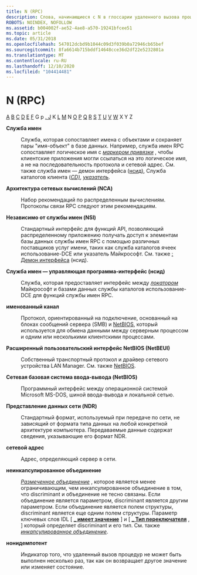 ```yaml
---
title: N (RPC)
description: Слова, начинающиеся с N в глоссарии удаленного вызова процедур (RPC).
ROBOTS: NOINDEX, NOFOLLOW
ms.assetid: b004002f-ae52-4ae8-a570-19241bfcee51
ms.topic: article
ms.date: 05/31/2018
ms.openlocfilehash: 547012dcbd9b1044c09d3f039b0a72946cb65bef
ms.sourcegitcommit: 8fa6614b715bddf14648cce36d2df22e5232801a
ms.translationtype: MT
ms.contentlocale: ru-RU
ms.lasthandoff: 12/10/2020
ms.locfileid: "104414481"
---
```

# <a name="n-rpc"></a>N (RPC)

[A](a-glos.md) [B](b-glos.md) [C](c-glos.md) [D](d-glos.md) [E](e-glos.md) [F](f-glos.md) G р [. J](i-glos.md) K [L](l-glos.md) [M](m-glos.md) N [O](o-glos.md) [P](p-glos.md) [Q](q.md) [R](r-glos.md) [S](s-glos.md) [T](t-glos.md) [U](u-glos.md) [V](v-glos.md) [W](w-glos.md) X Y Z

<dl> <dt>

<span id="_rpc_name_service_glos"></span><span id="_RPC_NAME_SERVICE_GLOS"></span>**Служба имен**
</dt> <dd>

Служба, которая сопоставляет имена с объектами и сохраняет пары "имя-объект" в базе данных. Например, служба имен RPC сопоставляет логическое имя с [*маркером привязки*](b-glos.md) , чтобы клиентские приложения могли ссылаться на это логическое имя, а не на последовательность протокола и сетевой адрес. См. также служба имен — демон интерфейса ([нсид)](/windows), Служба каталогов клиента ([*CD)*](c-glos.md), [*указатель*](l-glos.md).

</dd> <dt>

<span id="_rpc_nca_glos"></span><span id="_RPC_NCA_GLOS"></span>**Архитектура сетевых вычислений (NCA)**
</dt> <dd>

Набор рекомендаций по распределенным вычислениям. Протоколы связи RPC следуют этим рекомендациям.

</dd> <dt>

<span id="_rpc_nsi_glos"></span><span id="_RPC_NSI_GLOS"></span>**Независимо от службы имен (NSI)**
</dt> <dd>

Стандартный интерфейс для функций API, позволяющий распределенному приложению получать доступ к элементам базы данных службы имен RPC с помощью различных поставщиков услуг имени, таких как служба каталогов ячеек использование-DCE или указатель Майкрософт. См. также [: Демон интерфейса](/windows) (нсид).

</dd> <dt>

<span id="_rpc_nsid_glos"></span><span id="_RPC_NSID_GLOS"></span>**Служба имен — управляющая программа-интерфейс (нсид)**
</dt> <dd>

Служба, которая предоставляет интерфейс между [*локатором*](l-glos.md) Майкрософт и базами данных службы каталогов использование-DCE для функций службы имен RPC.

</dd> <dt>

<span id="_rpc_named_pipe_glos"></span><span id="_RPC_NAMED_PIPE_GLOS"></span>**именованный канал**
</dt> <dd>

Протокол, ориентированный на подключение, основанный на блоках сообщений сервера (SMB) и [NetBIOS](/windows), который используется для обмена данными между серверным процессом и одним или несколькими клиентскими процессами.

</dd> <dt>

<span id="_rpc_netbeui_glos"></span><span id="_RPC_NETBEUI_GLOS"></span>**Расширенный пользовательский интерфейс NetBIOS (NetBEUI)**
</dt> <dd>

Собственный транспортный протокол и драйвер сетевого устройства LAN Manager. См. также [NetBIOS](/windows).

</dd> <dt>

<span id="_rpc_netbios_glos"></span><span id="_RPC_NETBIOS_GLOS"></span>**Сетевая базовая система ввода-вывода (NetBIOS)**
</dt> <dd>

Программный интерфейс между операционной системой Microsoft MS-DOS, шиной ввода-вывода и локальной сетью.

</dd> <dt>

<span id="_rpc_ndr_glos"></span><span id="_RPC_NDR_GLOS"></span>**Представление данных сети (NDR)**
</dt> <dd>

Стандартный формат, используемый при передаче по сети, не зависящий от формата типа данных на любой конкретной архитектуре компьютера. Передаваемые данные содержат сведения, указывающие его формат NDR.

</dd> <dt>

<span id="_rpc_network_address_glos"></span><span id="_RPC_NETWORK_ADDRESS_GLOS"></span>**сетевой адрес**
</dt> <dd>

Адрес, определяющий сервер в сети.

</dd> <dt>

<span id="_rpc_nonencapsulated_union_glos"></span><span id="_RPC_NONENCAPSULATED_UNION_GLOS"></span>**неинкапсулированное объединение**
</dt> <dd>

[*Размеченное объединение*](d-glos.md) , которое является менее ограничивающим, чем инкапсулированное объединение в том, что discriminant и объединение не тесно связаны. Если объединение является параметром, discriminant является другим параметром. Если объединение является полем структуры, discriminant является еще одним полем структуры. Параметр ключевых слов IDL \[ [**\_ имеет значение**](/windows/desktop/Midl/switch-is) \] и \[ [**\_ Тип переключателя**](/windows/desktop/Midl/switch-type) , \] который определяет discriminant и его тип. См. также [*инкапсулированное объединение*](e-glos.md).

</dd> <dt>

<span id="_rpc_nonidempotent_glos"></span><span id="_RPC_NONIDEMPOTENT_GLOS"></span>**нонидемпотент**
</dt> <dd>

Индикатор того, что удаленный вызов процедур не может быть выполнен несколько раз, так как он возвращает другое значение или изменяет состояние.

</dd> </dl>

 

 
